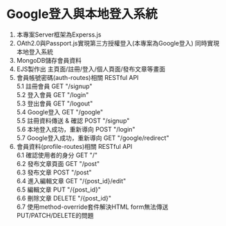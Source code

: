 # Google登入與本地登入系統
1. 本專案Server框架為Experss.js
2. OAth2.0與Passport.js實現第三方授權登入(本專案為Google登入)
同時實現本地登入系統
3. MongoDB儲存會員資料
4. EJS製作出 主頁面/註冊/登入/個人頁面/發布文章等畫面
5. 會員帳號密碼(auth-routes)相關 RESTful API  
   5.1 註冊會員 GET "/signup"  
   5.2 登入會員 GET "/login"  
   5.3 登出會員 GET "/logout"  
   5.4 Google登入 GET "/google"  
   5.5 註冊資料傳送 & 確認 POST "/signup"  
   5.6 本地登入成功，重新導向 POST "/login"  
   5.7 Google登入成功，重新導向 GET "/google/redirect"  
6. 會員資料(profile-routes)相關 RESTful API  
   6.1 確認使用者的身分 GET "/"  
   6.2 發布文章頁面 GET "/post"  
   6.3 發布文章 POST "/post"  
   6.4 進入編輯文章 GET "/{post_id}/edit"  
   6.5 編輯文章 PUT "/{post_id}"  
   6.6 刪除文章 DELETE "/{post_id}"  
   6.7 使用method-override套件解決HTML form無法傳送PUT/PATCH/DELETE的問題

